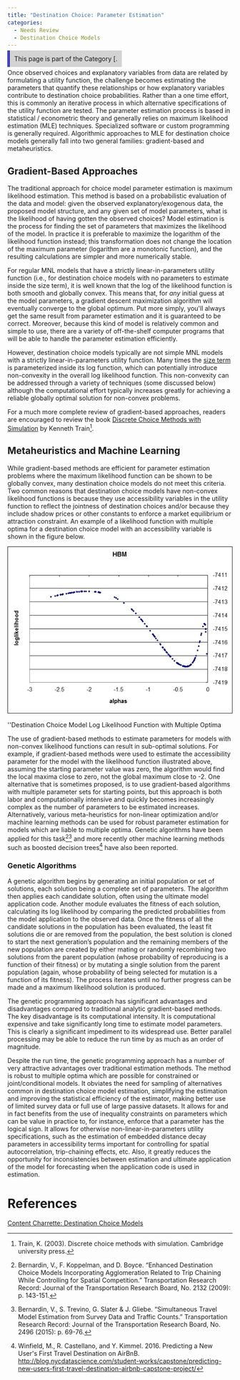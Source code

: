 ```yaml
---
title: "Destination Choice: Parameter Estimation"
categories:
  - Needs Review
  - Destination Choice Models
---
```


<span style="background:lightgrey;padding:10px;border-left: thick double #0000aa;"> This page is part of the Category \[.</span>

Once observed choices and explanatory variables from data are related by formulating a utility function, the challenge becomes estimating the parameters that quantify these relationships or how explanatory variables contribute to destination choice probabilities. Rather than a one time effort, this is commonly an iterative process in which alternative specifications of the utility function are tested. The parameter estimation process is based in statistical / econometric theory and generally relies on maximum likelihood estimation (MLE) techniques. Specialized software or custom programming is generally required. Algorithmic approaches to MLE for destination choice models generally fall into two general families: gradient-based and metaheuristics.

Gradient-Based Approaches
-------------------------

The traditional approach for choice model parameter estimation is maximum likelihood estimation. This method is based on a probabilistic evaluation of the data and model: given the observed explanatory/exogenous data, the proposed model structure, and any given set of model parameters, what is the likelihood of having gotten the observed choices? Model estimation is the process for finding the set of parameters that maximizes the likelihood of the model. In practice it is preferable to maximize the logarithm of the likelihood function instead; this transformation does not change the location of the maximum parameter (logarithm are a monotonic function), and the resulting calculations are simpler and more numerically stable.

For regular MNL models that have a strictly linear-in-parameters utility function (i.e., for destination choice models with no parameters to estimate inside the size term), it is well known that the log of the likelihood function is both smooth and globally convex. This means that, for *any* initial guess at the model parameters, a gradient descent maximization algorithm will eventually converge to the global optimum. Put more simply, you'll always get the same result from parameter estimation and it is guaranteed to be correct. Moreover, because this kind of model is relatively common and simple to use, there are a variety of off-the-shelf computer programs that will be able to handle the parameter estimation efficiently.

However, destination choice models typically are not simple MNL models with a strictly linear-in-parameters utility function. Many times the [size term](Factors_Affecting_Destination_Choice#Size_Terms_/_Attractions) is parameterized inside its log function, which can potentially introduce non-convexity in the overall log likelihood function. This non-convexity can be addressed through a variety of techniques (some discussed below) although the computational effort typically increases greatly for achieving a reliable globally optimal solution for non-convex problems.

For a much more complete review of gradient-based approaches, readers are encouraged to review the book [Discrete Choice Methods with Simulation](https://eml.berkeley.edu/books/choice2.html) by Kenneth Train[^1].

Metaheuristics and Machine Learning
-----------------------------------

While gradient-based methods are efficient for parameter estimation problems where the maximum likelihood function can be shown to be globally convex, many destination choice models do not meet this criteria. Two common reasons that destination choice models have non-convex likelihood functions is because they use accessibility variables in the utility function to reflect the jointness of destination choices and/or because they include shadow prices or other constants to enforce a market equilibrium or attraction constraint. An example of a likelihood function with multiple optima for a destination choice model with an accessibility variable is shown in the figure below.

![](MultipleOptima.jpg "MultipleOptima.jpg")

''Destination Choice Model Log Likelihood Function with Multiple Optima

The use of gradient-based methods to estimate parameters for models with non-convex likelihood functions can result in sub-optimal solutions. For example, if gradient-based methods were used to estimate the accessibility parameter for the model with the likelihood function illustrated above, assuming the starting parameter value was zero, the algorithm would find the local maxima close to zero, not the global maximum close to -2. One alternative that is sometimes proposed, is to use gradient-based algorithms with multiple parameter sets for starting points, but this approach is both labor and computationally intensive and quickly becomes increasingly complex as the number of parameters to be estimated increases.
Alternatively, various meta-heuristics for non-linear optimization and/or machine learning methods can be used for robust parameter estimation for models which are liable to multiple optima. Genetic algorithms have been applied for this task[^2][^3] and more recently other machine learning methods such as boosted decision trees[^4] have also been reported.

### Genetic Algorithms

A genetic algorithm begins by generating an initial population or set of solutions, each solution being a complete set of parameters. The algorithm then applies each candidate solution, often using the ultimate model application code. Another module evaluates the fitness of each solution, calculating its log likelihood by comparing the predicted probabilities from the model application to the observed data. Once the fitness of all the candidate solutions in the population has been evaluated, the least fit solutions die or are removed from the population, the best solution is cloned to start the next generation’s population and the remaining members of the new population are created by either mating or randomly recombining two solutions from the parent population (whose probability of reproducing is a function of their fitness) or by mutating a single solution from the parent population (again, whose probability of being selected for mutation is a function of its fitness). The process iterates until no further progress can be made and a maximum likelihood solution is produced.

The genetic programming approach has significant advantages and disadvantages compared to traditional analytic gradient-based methods. The key disadvantage is its computational intensity. It is computational expensive and take significantly long time to estimate model parameters. This is clearly a significant impediment to its widespread use. Better parallel processing may be able to reduce the run time by as much as an order of magnitude.

Despite the run time, the genetic programming approach has a number of very attractive advantages over traditional estimation methods. The method is robust to multiple optima which are possible for constrained or joint/conditional models. It obviates the need for sampling of alternatives common in destination choice model estimation, simplifying the estimation and improving the statistical efficiency of the estimator, making better use of limited survey data or full use of large passive datasets. It allows for and in fact benefits from the use of inequality constraints on parameters which can be value in practice to, for instance, enforce that a parameter has the logical sign. It allows for otherwise non-linear-in-parameters utility specifications, such as the estimation of embedded distance decay parameters in accessibility terms important for controlling for spatial autocorrelation, trip-chaining effects, etc. Also, it greatly reduces the opportunity for inconsistencies between estimation and ultimate application of the model for forecasting when the application code is used in estimation.

References
==========

[Content Charrette: Destination Choice Models](Content_Charrette:_Destination_Choice_Models)

[^1]: Train, K. (2003). Discrete choice methods with simulation. Cambridge university press.

[^2]: Bernardin, V., F. Koppelman, and D. Boyce. “Enhanced Destination Choice Models Incorporating Agglomeration Related to Trip Chaining While Controlling for Spatial Competition.” Transportation Research Record: Journal of the Transportation Research Board, No. 2132 (2009): p. 143-151.

[^3]: Bernardin, V., S. Trevino, G. Slater & J. Gliebe. “Simultaneous Travel Model Estimation from Survey Data and Traffic Counts.” Transportation Research Record: Journal of the Transportation Research Board, No. 2496 (2015): p. 69-76.

[^4]: Winfield, M., R. Castellano, and Y. Kimmel. 2016. Predicting a New User's First Travel Destination on AirBnB. <http://blog.nycdatascience.com/student-works/capstone/predicting-new-users-first-travel-destination-airbnb-capstone-project/>

